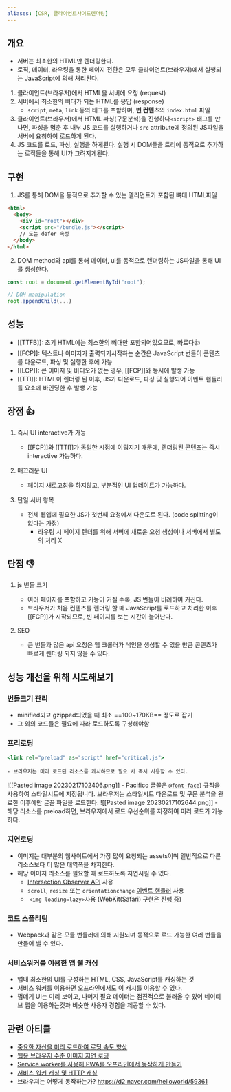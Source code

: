 ```yaml
---
aliases: [CSR, 클라이언트사이드렌더링]
---
```


## 개요

- 서버는 최소한의 HTML만 렌더링한다.
- 로직, 데이터, 라우팅을 통한 페이지 전환은 모두 클라이언트(브라우저)에서 실행되는 JavaScript에 의해 처리된다.

1. 클라이언트(브라우저)에서 HTML을 서버에 요청 (request)
2. 서버에서 최소한의 뼈대가 되는 HTML를 응답 (response)
   - `script`, `meta`, `link` 등의 태그를 포함하며, **빈 컨텐츠**의 `index.html` 파일
3. 클라이언트(브라우저)에서 HTML 파싱(구문분석)을 진행하다`<script>` 태그를 만나면, 파싱을 멈춘 후 내부 JS 코드를 실행하거나 `src` attribute에 정의된 JS파일을 서버에 요청하여 로드하게 된다.
4. JS 코드를 로드, 파싱, 실행을 하게된다. 실행 시 DOM들을 트리에 동적으로 추가하는 로직들을 통해 UI가 그려지게된다.

## 구현

1. JS를 통해 DOM을 동적으로 추가할 수 있는 엘리먼트가 포함된 뼈대 HTML파일

```html
<html>
  <body>
    <div id="root"></div>
    <script src="/bundle.js"></script>
    // 도는 defer 속성
  </body>
</html>
```

2. DOM method와 api를 통해 데이터, ui를 동적으로 렌더링하는 JS파일을 통해 UI를 생성한다.

```js
const root = document.getElementById("root");

// DOM manipulation
root.appendChild(...)
```

## 성능

- [[TTFB]]: 초기 HTML에는 최소한의 뼈대만 포함되어있으므로, 빠르다👍
- [[FCP]]: 텍스트나 이미지가 출력되기시작하는 순간은 JavaScript 번들이 콘텐츠를 다운로드, 파싱 및 실행한 후에 가능
- [[LCP]]: 큰 이미지 및 비디오가 없는 경우, [[FCP]]와 동시에 발생 가능
- [[TTI]]: HTML이 렌더링 된 이후, JS가 다운로드, 파싱 및 실행되어 이벤트 핸들러를 요소에 바인딩한 후 발생 가능

## 장점 👍

1. 즉시 UI interactive가 가능

   - [[FCP]]와 [[TTI]]가 동일한 시점에 이뤄지기 때문에, 렌더링된 콘텐츠는 즉시 interactive 가능하다.

2. 매끄러운 UI

   - 페이지 새로고침을 하지않고, 부분적인 UI 업데이트가 가능하다.

3. 단일 서버 왕복
   - 전체 웹앱에 필요한 JS가 첫번째 요청에서 다운도르 된다. (code splitting이 없다는 가정)
     - 라우팅 시 페이지 렌더를 위해 서버에 새로운 요청 생성이나 서버에서 별도의 처리 X

## 단점 👎

1. js 번들 크기

   - 여러 페이지를 포함하고 기능이 커질 수록, JS 번들이 비례하여 커진다.
   - 브라우저가 처음 컨텐츠를 렌더링 할 때 JavaScript를 로드하고 처리한 이후 [[FCP]]가 시작되므로, 빈 페이지를 보는 시간이 늘어난다.

2. SEO
   - 큰 번들과 많은 api 요청은 웹 크롤러가 색인을 생성할 수 있을 만큼 콘텐츠가 빠르게 렌더링 되지 않을 수 있다.

## 성능 개선을 위해 시도해보기

### 번들크기 관리

- minified되고 gzipped되었을 때 최소 ==100~170KB== 정도로 잡기
- 그 외의 코드들은 필요에 따라 로드하도록 구성해야함

### 프리로딩

```jsx
<link rel="preload" as="script" href="critical.js">
```

    - 브라우저는 미리 로드된 리소스를 캐시하므로 필요 시 즉시 사용할 수 있다.

![[Pasted image 20230217102406.png]] - Pacifico 글꼴은 [`@font-face`](https://web.dev/reduce-webfont-size/#defining-a-font-family-with-@font-face)) 규칙을 사용하여 스타일시트에 지정됩니다. 브라우저는 스타일시트 다운로드 및 구문 분석을 완료한 이후에만 글꼴 파일을 로드한다.
![[Pasted image 20230217102644.png]] - 해당 리소스를 preload하면, 브라우저에서 로드 우선순위를 지정하여 미리 로드가 가능하다.

### 지연로딩

- 이미지는 대부분의 웹사이트에서 가장 많이 요청되는 assets이며 일반적으로 다른 리소스보다 더 많은 대역폭을 차지한다.
- 해당 이미지 리소스를 필요할 때 로드하도록 지연시킬 수 있다.
  - [Intersection Observer API](https://developer.chrome.com/blog/intersectionobserver/) 사용
  - `scroll`, `resize` 또는 `orientationchange` [이벤트 핸들러](https://developers.google.com/web/fundamentals/performance/lazy-loading-guidance/images-and-video/#using_event_handlers_the_most_compatible_way) 사용
  - <img loading=lazy> `<img loading=lazy>`사용 (WebKit(Safari) 구현은 [진행 중](https://bugs.webkit.org/show_bug.cgi?id=200764))

### 코드 스플리팅

- Webpack과 같은 모듈 번들러에 의해 지원되며 동적으로 로드 가능한 여러 번들을 만들어 낼 수 있다.

### 서비스워커를 이용한 앱 쉘 캐싱

- 앱내 최소한의 UI를 구성하는 HTML, CSS, JavaScript를 캐싱하는 것
- 서비스 워커를 이용하면 오프라인에서도 이 캐시를 이용할 수 있다.
- 껍데기 UI는 미리 보이고, 나머지 필요 데이터는 점진적으로 불러올 수 있어 네이티브 앱을 이용하는것과 비슷한 사용자 경험을 제공할 수 있다.

## 관련 아티클

- [중요한 자산을 미리 로드하여 로딩 속도 향상](https://web.dev/i18n/ko/preload-critical-assets/)
- [웹용 브라우저 수준 이미지 지연 로딩](https://web.dev/i18n/ko/browser-level-image-lazy-loading/)
- [Service worker를 사용해 PWA를 오프라인에서 동작하게 만들기](https://developer.mozilla.org/ko/docs/Web/Progressive_web_apps/Offline_Service_workers)
- [서비스 워커 캐싱 및 HTTP 캐싱](https://web.dev/i18n/ko/service-worker-caching-and-http-caching/)
- 브라우저는 어떻게 동작하는가? https://d2.naver.com/helloworld/59361

